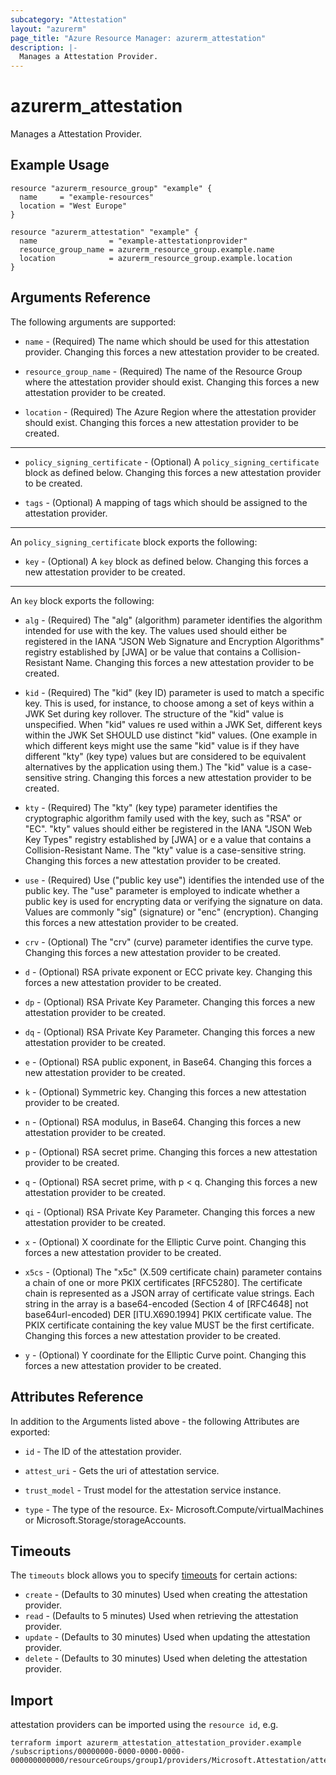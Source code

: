 ```yaml
---
subcategory: "Attestation"
layout: "azurerm"
page_title: "Azure Resource Manager: azurerm_attestation"
description: |-
  Manages a Attestation Provider.
---
```


# azurerm_attestation

Manages a Attestation Provider.

## Example Usage

```hcl
resource "azurerm_resource_group" "example" {
  name     = "example-resources"
  location = "West Europe"
}

resource "azurerm_attestation" "example" {
  name                = "example-attestationprovider"
  resource_group_name = azurerm_resource_group.example.name
  location            = azurerm_resource_group.example.location
}
```

## Arguments Reference

The following arguments are supported:

* `name` - (Required) The name which should be used for this attestation provider. Changing this forces a new attestation provider to be created.

* `resource_group_name` - (Required) The name of the Resource Group where the attestation provider should exist. Changing this forces a new attestation provider to be created.

* `location` - (Required) The Azure Region where the attestation provider should exist. Changing this forces a new attestation provider to be created.

---

* `policy_signing_certificate` - (Optional)  A `policy_signing_certificate` block as defined below. Changing this forces a new attestation provider to be created.

* `tags` - (Optional) A mapping of tags which should be assigned to the attestation provider.

---

An `policy_signing_certificate` block exports the following:

* `key` - (Optional)  A `key` block as defined below. Changing this forces a new attestation provider to be created.

---

An `key` block exports the following:

* `alg` - (Required) The "alg" (algorithm) parameter identifies the algorithm intended for use with the key.  The values used should either be registered in the IANA "JSON Web Signature and Encryption Algorithms" registry established by [JWA] or be value that contains a Collision-Resistant Name. Changing this forces a new attestation provider to be created.

* `kid` - (Required) The "kid" (key ID) parameter is used to match a specific key.  This is used, for instance, to choose among a set of keys within a JWK Set during key rollover. The structure of the "kid" value is unspecified.  When "kid" values re used within a JWK Set, different keys within the JWK Set SHOULD use distinct "kid" values.  (One example in which different keys might use the same "kid" value is if they have different "kty" (key type) values but are considered to be equivalent alternatives by the application using them.) The "kid" value is a case-sensitive string. Changing this forces a new attestation provider to be created.

* `kty` - (Required) The "kty" (key type) parameter identifies the cryptographic algorithm family used with the key, such as "RSA" or "EC". "kty" values should either be registered in the IANA "JSON Web Key Types" registry established by [JWA] or  e a value that contains a Collision-Resistant Name.  The "kty" value is a case-sensitive string. Changing this forces a new attestation provider to be created.

* `use` - (Required) Use ("public key use") identifies the intended use of the public key. The "use" parameter is employed to indicate whether a public key is used for encrypting data or verifying the signature on data. Values are commonly "sig" (signature) or "enc" (encryption). Changing this forces a new attestation provider to be created.

* `crv` - (Optional) The "crv" (curve) parameter identifies the curve type. Changing this forces a new attestation provider to be created.

* `d` - (Optional) RSA private exponent or ECC private key. Changing this forces a new attestation provider to be created.

* `dp` - (Optional) RSA Private Key Parameter. Changing this forces a new attestation provider to be created.

* `dq` - (Optional) RSA Private Key Parameter. Changing this forces a new attestation provider to be created.

* `e` - (Optional) RSA public exponent, in Base64. Changing this forces a new attestation provider to be created.

* `k` - (Optional) Symmetric key. Changing this forces a new attestation provider to be created.

* `n` - (Optional) RSA modulus, in Base64. Changing this forces a new attestation provider to be created.

* `p` - (Optional) RSA secret prime. Changing this forces a new attestation provider to be created.

* `q` - (Optional) RSA secret prime, with p < q. Changing this forces a new attestation provider to be created.

* `qi` - (Optional) RSA Private Key Parameter. Changing this forces a new attestation provider to be created.

* `x` - (Optional) X coordinate for the Elliptic Curve point. Changing this forces a new attestation provider to be created.

* `x5cs` - (Optional) The "x5c" (X.509 certificate chain) parameter contains a chain of one or more PKIX certificates [RFC5280].  The certificate chain is represented as a JSON array of certificate value strings.  Each string in the array is a base64-encoded (Section 4 of [RFC4648] not base64url-encoded) DER [ITU.X690.1994] PKIX certificate value. The PKIX certificate containing the key value MUST be the first certificate. Changing this forces a new attestation provider to be created.

* `y` - (Optional) Y coordinate for the Elliptic Curve point. Changing this forces a new attestation provider to be created.

## Attributes Reference

In addition to the Arguments listed above - the following Attributes are exported: 

* `id` - The ID of the attestation provider.

* `attest_uri` - Gets the uri of attestation service.

* `trust_model` - Trust model for the attestation service instance.

* `type` - The type of the resource. Ex- Microsoft.Compute/virtualMachines or Microsoft.Storage/storageAccounts.

## Timeouts

The `timeouts` block allows you to specify [timeouts](https://www.terraform.io/docs/configuration/resources.html#timeouts) for certain actions:

* `create` - (Defaults to 30 minutes) Used when creating the attestation provider.
* `read` - (Defaults to 5 minutes) Used when retrieving the attestation provider.
* `update` - (Defaults to 30 minutes) Used when updating the attestation provider.
* `delete` - (Defaults to 30 minutes) Used when deleting the attestation provider.

## Import

attestation providers can be imported using the `resource id`, e.g.

```shell
terraform import azurerm_attestation_attestation_provider.example /subscriptions/00000000-0000-0000-0000-000000000000/resourceGroups/group1/providers/Microsoft.Attestation/attestationProviders/provider1
```
